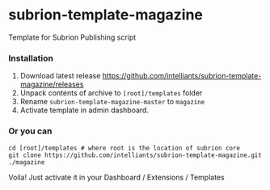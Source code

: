 # subrion-template-magazine
Template for Subrion Publishing script 

### Installation
1. Download latest release https://github.com/intelliants/subrion-template-magazine/releases
2. Unpack contents of archive to `[root]/templates` folder
3. Rename `subrion-template-magazine-master` to `magazine`
4. Activate template in admin dashboard.

### Or you can
```
cd [root]/templates # where root is the location of subrion core
git clone https://github.com/intelliants/subrion-template-magazine.git ./magazine
```
Voila! Just activate it in your Dashboard / Extensions / Templates